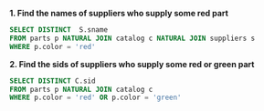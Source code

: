 **1. Find the names of suppliers who supply some red part**

``` sql
SELECT DISTINCT  S.sname
FROM parts p NATURAL JOIN catalog c NATURAL JOIN suppliers s
WHERE p.color = 'red'
```

**2. Find the sids of suppliers who supply some red or green part**

``` sql
SELECT DISTINCT C.sid
FROM parts p NATURAL JOIN catalog c
WHERE p.color = 'red' OR p.color = 'green'
```

